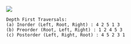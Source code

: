 <img src="https://media.geeksforgeeks.org/wp-content/cdn-uploads/2009/06/tree12.gif" />

```
Depth First Traversals: 
(a) Inorder (Left, Root, Right) : 4 2 5 1 3 
(b) Preorder (Root, Left, Right) : 1 2 4 5 3 
(c) Postorder (Left, Right, Root) : 4 5 2 3 1
```
